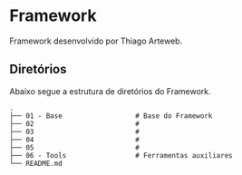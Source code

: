 # Framework
Framework desenvolvido por Thiago Arteweb.

## Diretórios
Abaixo segue a estrutura de diretórios do Framework.

    .
    ├── 01 - Base                  # Base do Framework
    ├── 02                         #
    ├── 03                         #
    ├── 04                         #
    ├── 05                         #
    ├── 06 - Tools                 # Ferramentas auxiliares
    └── README.md